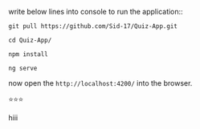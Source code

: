 write below lines into console to run the application::

`git pull https://github.com/Sid-17/Quiz-App.git`

`cd Quiz-App/`

`npm install`

`ng serve`

now open the `http://localhost:4200/` into the browser.

⭐⭐⭐

hiii
